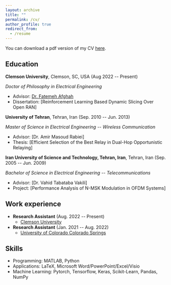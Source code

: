 ```yaml
---
layout: archive
title: ""
permalink: /cv/
author_profile: true
redirect_from:
  - /resume
---
```


You can download a pdf version of my CV [here](FatemehLotfi_CV_2023.pdf).

Education
-----------
**Clemson University**, Clemson, SC, USA (Aug 2022 -- Present)

*Doctor of Philosophy in Electrical Engineering*
* Advisor: [Dr. Fatemeh Afghah](https://fafghah.people.clemson.edu/)
* Dissertation: [Reinforcement Learning Based Dynamic Slicing Over Open RAN] 

**University of Tehran**, Tehran, Iran (Sep. 2010 -- Jun. 2013)

*Master of Science in Electrical Engineering -- Wireless Communication*
* Advisor: [Dr. Amir Masoud Rabiei] 
* Thesis: [Efficient Selection of the Best Relay in Dual-Hop Opportunistic Relaying] 

**Iran University of Science and Technology, Tehran, Iran**, Tehran, Iran (Sep. 2005 -- Jun. 2009)

*Bachelor of Science in Electrical Engineering -- Telecommunications*
* Advisor: [Dr. Vahid Tabataba Vakili] 
* Project: [Performance Analysis of N-MSK Modulation in OFDM Systems] 

Work experience
-----------
* **Research Assistant** (Aug. 2022 -- Present)
  * [Clemson University](https://clemson.edu)
* **Research Assistant** (Jan. 2021 -- Aug. 2022)
  * [University of Colorado Colorado Springs](https://uccs.edu)

  
Skills
-----------
* Programming: MATLAB, Python
* Applications: LaTeX, Microsoft Word/PowerPoint/Excel/Visio  
* Machine Learning: Pytorch, Tensorflow, Keras, Scikit-Learn, Pandas, NumPy
  

